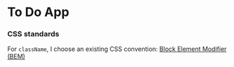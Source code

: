 # To Do App

### CSS standards

For `className`, I choose an existing CSS convention: [Block Element Modifier (BEM)](https://getbem.com/naming/)<br>
